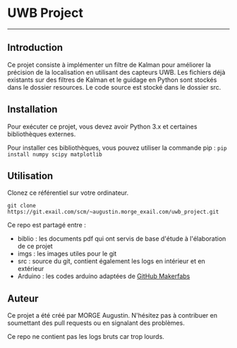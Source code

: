 # UWB Project
***
## Introduction

Ce projet consiste à implémenter un filtre de Kalman pour améliorer la précision de la localisation en utilisant des capteurs UWB. Les fichiers déjà existants sur des filtres de Kalman et le guidage en Python sont stockés dans le dossier resources. Le code source est stocké dans le dossier src.

## Installation 


Pour exécuter ce projet, vous devez avoir Python 3.x et certaines bibliothèques externes.

Pour installer ces bibliothèques, vous pouvez utiliser la commande pip :
`pip install numpy scipy matplotlib`

## Utilisation 

Clonez ce référentiel sur votre ordinateur.

`git clone https://git.exail.com/scm/~augustin.morge_exail.com/uwb_project.git`

Ce repo est partagé entre :
* biblio : les documents pdf qui ont servis de base d'étude à l'élaboration de ce projet
* imgs : les images utiles pour le git
* src : source du git, contient également les logs en intérieur et en extérieur
* Arduino : les codes arduino adaptées de [GitHub Makerfabs](https://github.com/Makerfabs/Makerfabs-ESP32-UWB)


## Auteur
Ce projet a été créé par MORGE Augustin. N'hésitez pas à contribuer en soumettant des pull requests ou en signalant des problèmes.

Ce repo ne contient pas les logs bruts car trop lourds.